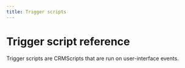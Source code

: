 ```yaml
---
title: Trigger scripts
---
```


# Trigger script reference

Trigger scripts are CRMScripts that are run on user-interface events.
